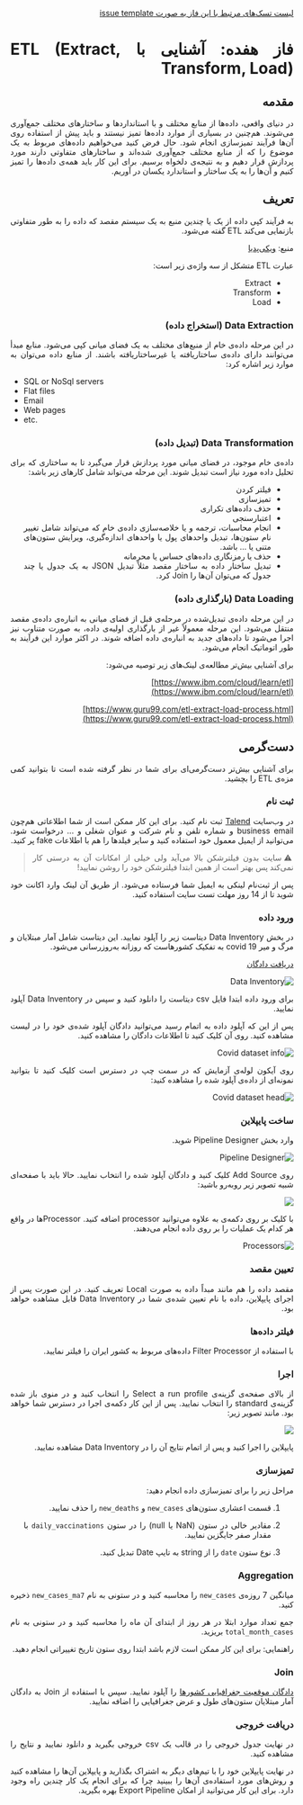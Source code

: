 <div dir="rtl" align='justify'>

[لیست تسک‌های مرتبط با این فاز به صورت issue template](issue-template-Phase17.md)

# فاز هفده: آشنایی با ETL (Extract, Transform, Load)

## مقدمه
در دنیای واقعی، داده‌ها از منابع مختلف و با استانداردها و ساختارهای مختلف جمع‌آوری می‌شوند. هم‌چنین در بسیاری از موارد داده‌ها تمیز نیستند و باید پیش از استفاده روی آن‌ها فرآیند تمیزسازی انجام شود. حال فرض کنید می‌خواهیم داده‌های مربوط به یک موضوع را که از منابع مختلف جمع‌آوری شده‌اند و ساختارهای متفاوتی دارند مورد پردازش قرار دهیم و  به نتیجه‌ی دلخواه برسیم. برای این کار باید همه‌ی داده‌ها را تمیز کنیم و آن‌ها را به یک ساختار و استاندارد یکسان در آوریم. 

## تعریف

به فرآیند کپی داده از یک یا چندین منبع به یک سیستم مقصد که داده را به طور متفاوتی بازنمایی می‌کند ETL گفته می‌شود.

منبع: 
[ویکی‌پدیا](https://en.wikipedia.org/wiki/Extract,_transform,_load)

عبارت
ETL
متشکل از سه واژه‌ی زیر است:
- Extract
- Transform
- Load

### Data Extraction (استخراج داده)
در این مرحله داده‌ی خام از منبع‌های مختلف به یک فضای میانی کپی می‌شود. منابع مبدأ می‌توانند دارای داده‌ی ساختاریافته یا غیرساختاریافته باشند. از منابع داده می‌توان به موارد زیر اشاره کرد:

<div dir="ltr">

- SQL or NoSql servers
- Flat files
- Email
- Web pages
- etc.

</div>

### Data Transformation (تبدیل داده)
داده‌ی خام موجود، در فضای میانی مورد پردازش قرار می‌گیرد تا به ساختاری که برای تحلیل داده مورد نیاز است تبدیل شوند. این مرحله می‌تواند شامل کارهای زیر باشد:
- فیلتر کردن
- تمیزسازی
- حذف داده‌های تکراری
- اعتبارسنجی
- انجام محاسبات، ترجمه و یا خلاصه‌سازی داده‌ی خام که می‌تواند شامل تغییر نام ستون‌ها، تبدیل واحد‌های پول یا واحدهای اندازه‌گیری، ویرایش ستون‌های متنی یا ... باشد.
- حذف یا رمزنگاری داده‌های حساس یا محرمانه
- تبدیل ساختار داده به ساختار مقصد مثلاً تبدیل
JSON
به یک جدول یا چند جدول که می‌توان آن‌ها را
Join
کرد.

### Data Loading (بارگذاری داده)
در این مرحله داده‌ی تبدیل‌شده در مرحله‌ی قبل از فضای میانی به انباره‌ی داده‌ی مقصد منتقل می‌شود. این مرحله معمولاً غیر از بارگذاری اولیه‌ی داده، به صورت متناوب نیز اجرا می‌شود تا داده‌های جدید به انباره‌ی داده اضافه شوند. در اکثر موارد این فرآیند به طور اتوماتیک انجام می‌شود.

برای آشنایی بیش‌تر مطالعه‌ی لینک‌های زیر توصیه می‌شود:

[https://www.ibm.com/cloud/learn/etl](https://www.ibm.com/cloud/learn/etl)

[https://www.guru99.com/etl-extract-load-process.html](https://www.guru99.com/etl-extract-load-process.html)

## دست‌گرمی
برای آشنایی بیش‌تر دست‌گرمی‌ای برای شما در نظر گرفته شده است تا بتوانید کمی مزه‌ی
ETL
را بچشید.

### ثبت نام
در وب‌سایت
[Talend](talend.com)
ثبت نام کنید. برای این کار ممکن است از شما اطلاعاتی هم‌چون
business email
و شماره تلفن و نام شرکت و عنوان شغلی و ... درخواست شود. می‌توانید از ایمیل معمول خود استفاده کنید و سایر فیلدها را هم با اطلاعات
fake
پر کنید.

> :warning: سایت بدون فیلترشکن بالا می‌آید ولی خیلی از امکانات آن به درستی کار نمی‌کند پس بهتر است از همین ابتدا فیلترشکن خود را روشن نمایید!

پس از ثبت‌نام لینکی به ایمیل شما فرستاده می‌شود. از طریق آن لینک وارد اکانت خود شوید تا از 14 روز مهلت تست سایت استفاده کنید.

### ورود داده
در بخش
Data Inventory
دیتاست زیر را آپلود نمایید. این دیتاست شامل آمار مبتلایان و مرگ‌ و میر covid 19 به تفکیک کشورهاست که روزانه به‌روزرسانی می‌شود.

[دریافت دادگان](https://github.com/owid/covid-19-data/blob/master/public/data/owid-covid-data.csv)

![Data Inventory](./images/DataInventory.png)

برای ورود داده ابتدا فایل
csv
دیتاست را دانلود کنید و سپس در
Data Inventory
آپلود نمایید.

پس از این که آپلود داده به اتمام رسید می‌توانید دادگان آپلود شده‌ی خود را در لیست مشاهده کنید. روی آن کلیک کنید تا اطلاعات دادگان را مشاهده کنید.

![Covid dataset info](./images/covid-dataset-info.png)

روی آیکون لوله‌ی آزمایش که در سمت چپ در دسترس است کلیک کنید تا بتوانید نمونه‌ای از داده‌ی آپلود شده را مشاهده کنید:

![Covid dataset head](./images/covid-dataset-head.png)

### ساخت پایپلاین
وارد بخش
Pipeline Designer
شوید.

![Pipeline Designer](./images/pipeline-designer-overview.png)

روی
Add Source
کلیک کنید و دادگان آپلود شده را انتخاب نمایید. حالا باید با صفحه‌ای شبیه تصویر زیر روبه‌رو باشید:

![](./images/pipeline-designer-2.png)

با کلیک بر روی دکمه‌ی به علاوه می‌توانید
processor
اضافه کنید.
Processorها
در واقع هر کدام یک عملیات را بر روی داده انجام می‌دهند.

![Processors](./images/processors.png)

### تعیین مقصد
مقصد داده را هم مانند مبداً داده به صورت
Local
تعریف کنید. در این صورت پس از اجرای پایپلاین، داده با نام تعیین شده‌ی شما در
Data Inventory
قابل مشاهده خواهد بود.

### فیلتر داده‌ها
با استفاده از
Filter Processor
داده‌های مربوط به کشور ایران را فیلتر نمایید.

### اجرا
از بالای صفحه‌ی گزینه‌ی
Select a run profile
را انتخاب کنید و در منوی باز شده گزینه‌ی
standard
را انتخاب نمایید. پس از این کار دکمه‌ی اجرا در دسترس شما خواهد بود. مانند تصویر زیر:

![](./images/pipeline-designer-run.png)

پایپلاین را اجرا کنید و پس از اتمام نتایج آن را در
Data Inventory
مشاهده نمایید.

### تمیزسازی
مراحل زیر را برای تمیزسازی داده انجام دهید:

1. قسمت اعشاری ستون‌های
`new_cases`
و
`new_deaths`
را حذف نمایید.

2. مقادیر خالی در ستون
(NaN یا null)
را در ستون 
`daily_vaccinations`
با مقدار صفر جایگزین نمایید.

3. نوع ستون
`date`
را از
string
به تایپ
Date
تبدیل کنید.

### Aggregation
میانگین 7 روزه‌ی
`new_cases`
را محاسبه کنید و در ستونی به نام
`new_cases_ma7` 
ذخیره کنید.

جمع تعداد موارد ابتلا در هر روز از ابتدای آن ماه را محاسبه کنید و در ستونی به نام
`total_month_cases`
بریزید.

راهنمایی: برای این کار ممکن است لازم باشد ابتدا روی ستون تاریخ تغییراتی انجام دهید.

### Join
[دادگان موقعیت جغرافیایی کشورها](./datasets/world_country_latitude_and_longitude_values.csv)
را آپلود نمایید. سپس با استفاده از
Join
به دادگان آمار مبتلایان ستون‌های طول و عرض جغرافیایی را اضافه نمایید.

### دریافت خروجی
در نهایت جدول خروجی را در قالب یک
csv
خروجی بگیرید و دانلود نمایید و نتایج را مشاهده کنید.

در نهایت پایپلاین خود را با تیم‌های دیگر به اشتراک بگذارید و پایپلاین آن‌ها را مشاهده کنید و روش‌های مورد استفاده‌ی آن‌ها را ببینید چرا که برای انجام یک کار چندین راه وجود دارد. برای این کار می‌توانید از امکان
Export Pipeline
بهره بگیرید.
</div>
